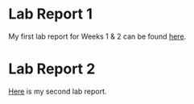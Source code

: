# Lab Report 1
My first lab report for Weeks 1 & 2 can be found [here](https://tyler-culp.github.io/cse15l-lab-reports/lab-report-1-week-%202.html).


# Lab Report 2
[Here](lab-report-2-week-4.md) is my second lab report.




